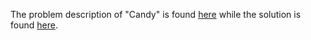 The problem description of "Candy" is found [here](https://leetcode.com/problems/candy/description/?envType=daily-question&envId=2023-09-13) while the solution is found [here](https://github.com/aurimas13/Solutions-To-Problems/blob/main/LeetCode/Java%20Solutions/Candy/candy.java).